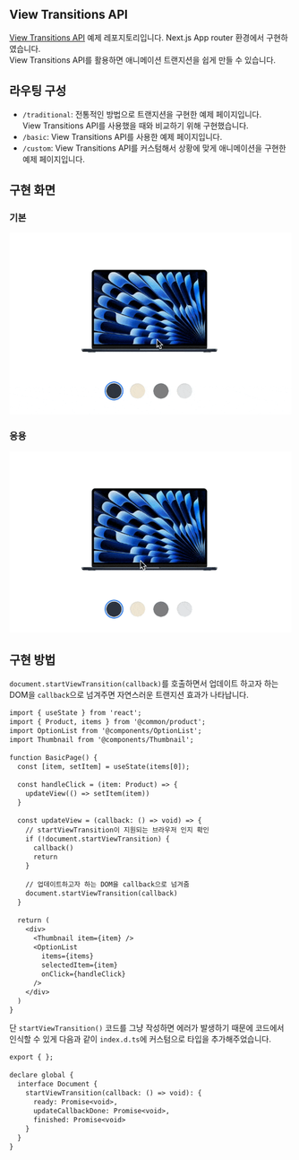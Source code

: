 ## View Transitions API
[View Transitions API](https://developer.mozilla.org/en-US/docs/Web/API/View_Transitions_API) 예제 레포지토리입니다. Next.js App router 환경에서 구현하였습니다.\
View Transitions API를 활용하면 애니메이션 트랜지션을 쉽게 만들 수 있습니다.

## 라우팅 구성
- `/traditional`: 전통적인 방법으로 트랜지션을 구현한 예제 페이지입니다.\
View Transitions API를 사용했을 때와 비교하기 위해 구현했습니다.
- `/basic`: View Transitions API를 사용한 예제 페이지입니다.
- `/custom`: View Transitions API를 커스텀해서 상황에 맞게 애니메이션을 구현한 예제 페이지입니다.

## 구현 화면

### 기본

![basic](images/basic.gif)

### 응용

![custom](images/custom.gif)

## 구현 방법
`document.startViewTransition(callback)`를 호출하면서 업데이트 하고자 하는 DOM을 `callback`으로 넘겨주면 자연스러운 트랜지션 효과가 나타납니다.

```tsx
import { useState } from 'react';
import { Product, items } from '@common/product';
import OptionList from '@components/OptionList';
import Thumbnail from '@components/Thumbnail';

function BasicPage() {
  const [item, setItem] = useState(items[0]);

  const handleClick = (item: Product) => {
    updateView(() => setItem(item))
  }

  const updateView = (callback: () => void) => {
    // startViewTransition이 지원되는 브라우저 인지 확인
    if (!document.startViewTransition) {
      callback()
      return
    }

    // 업데이트하고자 하는 DOM을 callback으로 넘겨줌
    document.startViewTransition(callback)
  }

  return (
    <div>
      <Thumbnail item={item} />
      <OptionList
        items={items}
        selectedItem={item}
        onClick={handleClick}
      />
    </div>
  )
}
```

단 `startViewTransition()` 코드를 그냥 작성하면 에러가 발생하기 때문에 코드에서 인식할 수 있게 다음과 같이 `index.d.ts`에 커스텀으로 타입을 추가해주었습니다.

```tsx
export { };

declare global {
  interface Document {
    startViewTransition(callback: () => void): {
      ready: Promise<void>,
      updateCallbackDone: Promise<void>,
      finished: Promise<void>
    }
  }
}
```